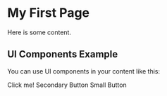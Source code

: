 # My First Page

Here is some content.

## UI Components Example

You can use UI components in your content like this:

<UButton color="primary" variant="solid" size="lg">
  Click me!
</UButton>

<UButton color="neutral" variant="outline" size="md">
  Secondary Button
</UButton>

<UButton color="secondary" variant="ghost" size="sm">
  Small Button
</UButton>
